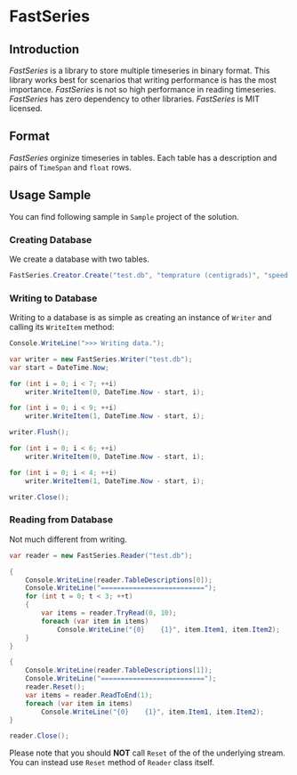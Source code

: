 # FastSeries
## Introduction

*FastSeries* is a library to store multiple timeseries in binary format. 
This library works best for scenarios that writing performance is has the most importance.
*FastSeries* is not so high performance in reading timeseries. *FastSeries* has zero dependency
to other libraries. *FastSeries* is MIT licensed.

## Format

*FastSeries* orginize timeseries in tables. Each table has a description and pairs of `TimeSpan` and
`float` rows.

## Usage Sample

You can find following sample in `Sample` project of the solution.

### Creating Database

We create a database with two tables.

```C#
FastSeries.Creator.Create("test.db", "temprature (centigrads)", "speed (m/s)");
```

### Writing to Database

Writing to a database is as simple as creating an instance of `Writer` and calling its `WriteItem` method:

```C#
Console.WriteLine(">>> Writing data.");

var writer = new FastSeries.Writer("test.db");
var start = DateTime.Now;

for (int i = 0; i < 7; ++i)
    writer.WriteItem(0, DateTime.Now - start, i);

for (int i = 0; i < 9; ++i)
    writer.WriteItem(1, DateTime.Now - start, i);

writer.Flush();

for (int i = 0; i < 6; ++i)
    writer.WriteItem(0, DateTime.Now - start, i);

for (int i = 0; i < 4; ++i)
    writer.WriteItem(1, DateTime.Now - start, i);

writer.Close();
```

### Reading from Database

Not much different from writing.

```C#
var reader = new FastSeries.Reader("test.db");

{
    Console.WriteLine(reader.TableDescriptions[0]);
    Console.WriteLine("==========================");
    for (int t = 0; t < 3; ++t)
    {
        var items = reader.TryRead(0, 10);
        foreach (var item in items)
            Console.WriteLine("{0}    {1}", item.Item1, item.Item2);
    }
}

{
    Console.WriteLine(reader.TableDescriptions[1]);
    Console.WriteLine("==========================");
    reader.Reset();
    var items = reader.ReadToEnd(1);
    foreach (var item in items)
        Console.WriteLine("{0}    {1}", item.Item1, item.Item2);
}

reader.Close();
```

Please note that you should **NOT** call `Reset` of the of the underlying stream. You can instead use
`Reset` method of `Reader` class itself.
